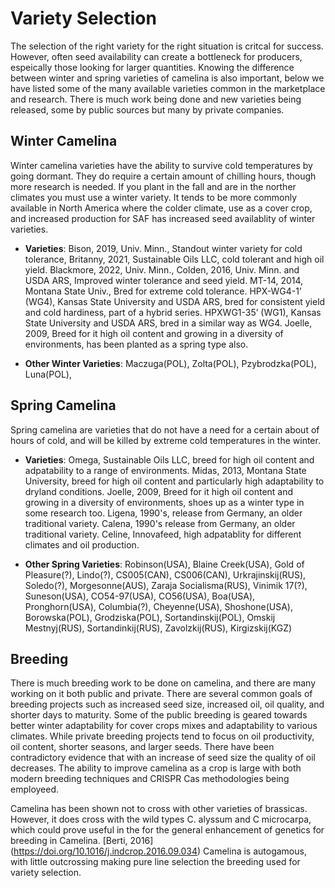 # Variety Selection

The selection of the right variety for the right situation is critcal for success. However, often seed availability can create a bottleneck for producers, espeically those looking for larger quantities. Knowing the difference between winter and spring varieties of camelina is also important, below we have listed some of the many available varieties common in the marketplace and research. There is much work being done and new varieties being released, some by public sources but many by private companies.

## Winter Camelina

Winter camelina varieties have the ability to survive cold temperatures by going dormant. They do require a certain amount of chilling hours, though more research is needed. If you plant in the fall and are in the norther climates you must use a winter variety. It tends to be more commonly available in North America where the colder climate, use as a cover crop, and increased production for SAF has increased seed availablity of winter varieties. 

- **Varieties**: 
Bison, 2019, Univ. Minn., Standout winter variety for cold tolerance, 
Britanny, 2021, Sustainable Oils LLC, cold tolerant and high oil yield. 
Blackmore, 2022, Univ. Minn., 
Colden, 2016, Univ. Minn. and USDA ARS, Improved winter tolerance and seed yield. 
MT-14, 2014, Montana State Univ., Bred for extreme cold tolerance. 
HPX-WG4-1’ (WG4), Kansas State University and USDA ARS, bred for consistent yield and cold hardiness, part of a hybrid series.
HPXWG1-35’ (WG1), Kansas State University and USDA ARS, bred in a similar way as WG4. 
Joelle, 2009, Breed for it high oil content and growing in a diversity of environments, has been planted as a spring type also.

- **Other Winter Varieties**: Maczuga(POL), Zolta(POL), Pzybrodzka(POL), Luna(POL), 

## Spring Camelina

Spring camelina are varieties that do not have a need for a certain about of hours of cold, and will be killed by extreme cold temperatures in the winter. 

- **Varieties**:
Omega, Sustainable Oils LLC, breed for high oil content and adpatability to a range of environments.
Midas, 2013, Montana State University, breed for high oil content and particularly high adaptability to dryland conditions.
Joelle, 2009, Breed for it high oil content and growing in a diversity of environments, shoes up as a winter type in some research too.
Ligena, 1990's, release from Germany, an older traditional variety.
Calena, 1990's release from Germany, an older traditional variety.
Celine, Innovafeed, high adpatablity for different climates and oil production. 

- **Other Spring Varieties**: Robinson(USA), Blaine Creek(USA), Gold of Pleasure(?), Lindo(?), CS005(CAN), CS006(CAN), Urkrajinskij(RUS), Soledo(?), Morgesonne(AUS), Zaraja Socialisma(RUS), Vinimik 17(?), Suneson(USA), CO54-97(USA), CO56(USA), Boa(USA), Pronghorn(USA), Columbia(?), Cheyenne(USA), Shoshone(USA), Borowska(POL), Grodziska(POL), Sortandinskij(POL), Omskij Mestnyj(RUS), Sortandinkij(RUS), Zavolzkij(RUS), Kirgizskij(KGZ)


## Breeding

There is much breeding work to be done on camelina, and there are many working on it both public and private. There are several common goals of breeding projects such as increased seed size, increased oil, oil quality, and shorter days to maturity. Some of the public breeding is geared towards better winter adaptability for cover crops mixes and adaptability to various climates. While private breeding projects tend to focus on oil productivity, oil content, shorter seasons, and larger seeds. There have been contradictory evidence that with an increase of seed size the quality of oil decreases. The ability to improve camelina as a crop is large with both modern breeding techniques and CRISPR Cas methodologies being employeed. 

Camelina has been shown not to cross with other varieties of brassicas. However, it does cross with the wild types C. alyssum and C microcarpa, which could prove useful in the for the general enhancement of genetics for breeding in Camelina. [Berti, 2016] (https://doi.org/10.1016/j.indcrop.2016.09.034) Camelina is autogamous, with little outcrossing making pure line selection the breeding used for variety selection. 
